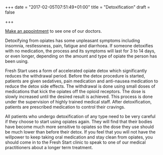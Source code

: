 +++
date = "2017-02-05T07:51:49+01:00"
title = "Detoxification"
draft = false

+++

[Make an appointment](/contact/contact) to see one of our doctors.

Detoxifying from opiates has some unpleasant symptoms including insomnia, restlessness, pain, fatigue and diarrhoea. If someone detoxifies with no medication, the process and its symptoms will last for 3 to 14 days, or even longer, depending on the amount and type of opiate the person has been using.

Fresh Start uses a form of accelerated opiate detox which significantly reduces the withdrawal period. Before the detox procedure is started, patients are given sedatives, pain medication and anti-nausea medication to reduce the detox side effects. The withdrawal is done using small doses of medications that kick the opiates off the opioid receptors. The dose is slowly increased until the desired result is achieved. This process is done under the supervision of highly trained medical staff. After detoxification, patients are prescribed medication to control their cravings.

All patients who undergo detoxification of any type need to be very careful if they choose to start using opiates again. They will find that their bodies have become much more sensitive to opiates so the dose they use should be much lower than before their detox. If you feel that you will not have the willpower to keep taking oral medication and stay clean from opiates, you should come in to the Fresh Start clinic to speak to one of our medical practitioners about a longer term treatment.
